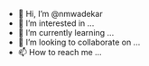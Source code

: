 - 👋 Hi, I’m @nmwadekar
- 👀 I’m interested in ...
- 🌱 I’m currently learning ...
- 💞️ I’m looking to collaborate on ...
- 📫 How to reach me ...

<!---
nmwadekar/nmwadekar is a ✨ special ✨ repository because its `README.md` (this file) appears on your GitHub profile.
You can click the Preview link to take a look at your changes.
--->
